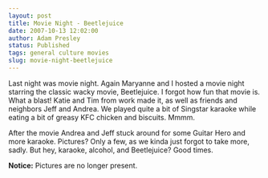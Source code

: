 ```yaml
---
layout: post
title: Movie Night - Beetlejuice
date: 2007-10-13 12:02:00
author: Adam Presley
status: Published
tags: general culture movies
slug: movie-night-beetlejuice
---
```

Last night was movie night. Again Maryanne and I hosted a movie night
starring the classic wacky movie, Beetlejuice. I forgot how fun that
movie is. What a blast! Katie and Tim from work made it, as well as
friends and neighbors Jeff and Andrea. We played quite a bit of Singstar
karaoke while eating a bit of greasy KFC chicken and biscuits. Mmmm.  
  
After the movie Andrea and Jeff stuck around for some Guitar Hero and
more karaoke. Pictures? Only a few, as we kinda just forgot to take
more, sadly. But hey, karaoke, alcohol, and Beetlejuice? Good times.  
  
**Notice:** Pictures are no longer present.